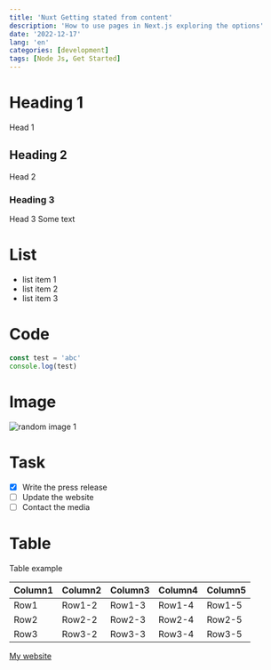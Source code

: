 ```yaml
---
title: 'Nuxt Getting stated from content'
description: 'How to use pages in Next.js exploring the options'
date: '2022-12-17'
lang: 'en'
categories: [development]
tags: [Node Js, Get Started]
---
```


# Heading 1
Head 1
## Heading 2
Head 2
### Heading 3
Head 3
Some text

# List
- list item 1
- list item 2
- list item 3

# Code
```typescript
const test = 'abc'
console.log(test)
```

# Image
![random image 1](https://picsum.photos/1280/720)

# Task
- [x] Write the press release
- [ ] Update the website
- [ ] Contact the media

# Table
Table example

| Column1 | Column2 | Column3 | Column4 | Column5 |
|---------|---------|---------|---------|---------|
| Row1    | Row1-2  | Row1-3  | Row1-4  | Row1-5  |
| Row2    | Row2-2  | Row2-3  | Row2-4  | Row2-5  |
| Row3    | Row3-2  | Row3-3  | Row3-4  | Row3-5  |

[My website](http://localhost:3000/)

